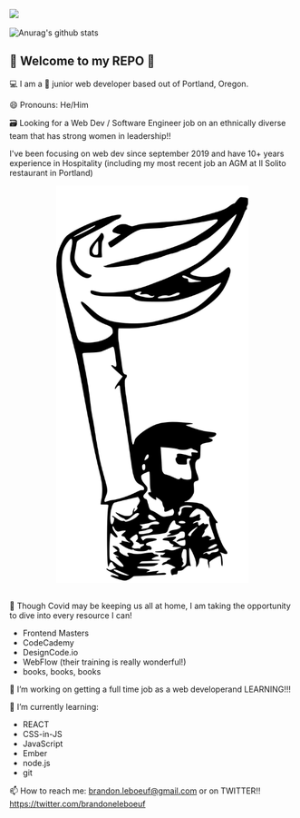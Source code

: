 ![](https://komarev.com/ghpvc/?username=brandonleboeuf)


![Anurag's github stats](https://github-readme-stats.vercel.app/api?username=brandonleboeuf&show_icons=true&bg_color=30,e96443,904e95)

## 👋 Welcome to my REPO 👋



💻 I am a 🧛 junior web developer based out of Portland, Oregon.

😄 Pronouns: He/Him

🗃 Looking for a Web Dev / Software Engineer job on an ethnically diverse team
that has strong women in leadership!!

I've been focusing on web dev since september 2019 and have 10+ years experience 
in Hospitality (including my most recent job an AGM at Il Solito restaurant in Portland)



<div align="center">
  <img  width="340" height="700" src="https://raw.githubusercontent.com/brandonleboeuf/brandonleboeuf/master/puppet.svg" alt="Drawing of a puppet">
</div>


## 
👊 Though Covid may be keeping us all at home, I am taking
the opportunity to dive into every resource I can!

  * Frontend Masters
  * CodeCademy
  * DesignCode.io
  * WebFlow (their training is really wonderful!)
  * books, books, books


🔭 I’m working on getting a full time job as a web developerand LEARNING!!!


🌱 I’m currently learning: 

  * REACT
  * CSS-in-JS
  * JavaScript
  * Ember
  * node.js
  * git


📫 How to reach me: brandon.leboeuf@gmail.com or on TWITTER!! https://twitter.com/brandoneleboeuf


